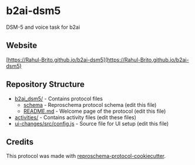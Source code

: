 # b2ai-dsm5

DSM-5 and voice task for b2ai

## Website

[https://Rahul-Brito.github.io/b2ai-dsm5](https://Rahul-Brito.github.io/b2ai-dsm5)

## Repository Structure

* [b2ai_dsm5/](b2ai_dsm5/) - Contains protocol files
  * [schema](b2ai_dsm5/b2ai_dsm5_schema) - Reproschema protocol schema (edit this file)
  * [README.md](b2ai_dsm5/README.md) - Welcome page of the protocol (edit this file)
* [activities/](activities/) - Contains activity files (edit these files)
* [ui-changes/src/config.js](ui-changes/src/config.js) - Source file for UI setup (edit this file)

## Credits

This protocol was made with
[reproschema-protocol-cookiecutter](https://github.com/ReproNim/reproschema-protocol-cookiecutter).
